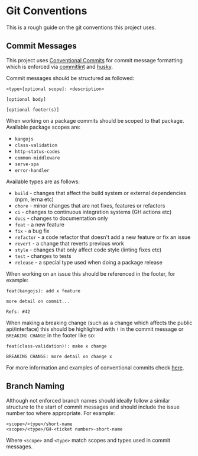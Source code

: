 # Git Conventions
This is a rough guide on the git conventions this project uses.

## Commit Messages
This project uses [Conventional Commits](https://www.conventionalcommits.org/en/v1.0.0/) for commit message formatting which
is enforced via [commitlint](https://commitlint.js.org) and [husky](https://typicode.github.io/husky).  

Commit messages should be structured as followed:

```
<type>[optional scope]: <description>

[optional body]

[optional footer(s)]
```

When working on a package commits should be scoped to that package. Available package scopes are:
- `kangojs`
- `class-validation`
- `http-status-codes`
- `common-middleware`
- `serve-spa`
- `error-handler`

Available types are as follows:
- `build` - changes that affect the build system or external dependencies (npm, lerna etc)
- `chore` - minor changes that are not fixes, features or refactors
- `ci` - changes to continuous integration systems (GH actions etc)
- `docs` - changes to documentation only
- `feat` - a new feature
- `fix` - a bug fix
- `refactor` - a code refactor that doesn't add a new feature or fix an issue
- `revert` - a change that reverts previous work
- `style` - changes that only affect code style (linting fixes etc)
- `test` - changes to tests
- `release` - a special type used when doing a package release

When working on an issue this should be referenced in the footer, for example:

```
feat(kangojs): add x feature

more detail on commit...

Refs: #42
```

When making a breaking change (such as a change which affects the public api/interface) this should be
highlighted with `!` in the commit message or `BREAKING CHANGE` in the footer like so:

```
feat(class-validation)!: make x change

BREAKING CHANGE: more detail on change x
```

For more information and examples of conventional commits check [here](https://www.conventionalcommits.org/en/v1.0.0/#summary).

## Branch Naming
Although not enforced branch names should ideally follow a similar structure to the start
of commit messages and should include the issue number too where appropriate. 
For example:
```
<scope>/<type>/short-name
<scope>/<type>/GH-<ticket number>-short-name
```
Where `<scope>` and `<type>` match scopes and types used in commit messages.
